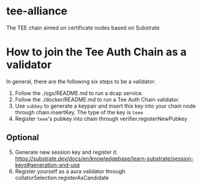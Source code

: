 # tee-alliance
The TEE chain aimed on certificate nodes based on Substrate

# How to join the Tee Auth Chain as a validator
In general, there are the following six steps to be a validator.
1. Follow the ./sgx/README.md to run a dcap service.
2. Follow the ./docker/README.md to run a Tee Auth Chain validator.
3. Use `subkey` to generate a keypair and insert this key into your chain node through chain.insertKey. The type of the key is `teee`
4. Register `teee`'s pubkey into chain through verifier.registerNewPubkey
## Optional
5. Generate new session key and register it. https://substrate.dev/docs/en/knowledgebase/learn-substrate/session-keys#generation-and-use
6. Register yourself as a aura validator through collatorSelection.registerAsCandidate
